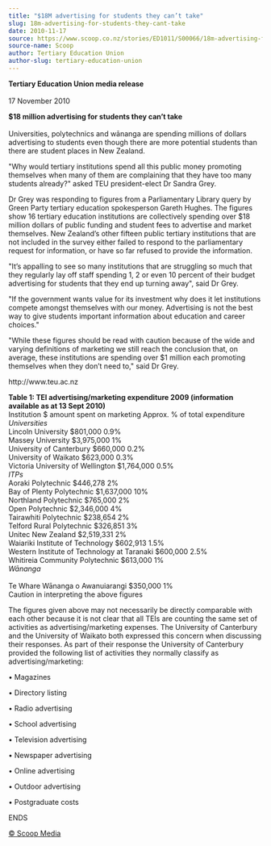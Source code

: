 ```yaml
---
title: "$18M advertising for students they can’t take"
slug: 18m-advertising-for-students-they-cant-take
date: 2010-11-17
source: https://www.scoop.co.nz/stories/ED1011/S00066/18m-advertising-for-students-they-cant-take.htm
source-name: Scoop
author: Tertiary Education Union
author-slug: tertiary-education-union
---
```


<p><strong>Tertiary Education Union media
release</strong><br><strong></strong><br>17 November
2010</p>

<p><strong>$18 million advertising for students they
can’t take</strong><br><strong></strong><br>Universities,
polytechnics and wānanga are spending millions of dollars
advertising to students even though there are more potential
students than there are student places in New
Zealand.</p>

<p>"Why would tertiary institutions spend all this
public money promoting themselves when many of them are
complaining that they have too many students already?" asked
TEU president-elect Dr Sandra Grey.</p>

<p>Dr Grey was responding
to figures from a Parliamentary Library query by Green Party
tertiary education spokesperson Gareth Hughes. The figures
show 16 tertiary education institutions are collectively
spending over $18 million dollars of public funding and
student fees to advertise and market themselves. New
Zealand’s other fifteen public tertiary institutions that
are not included in the survey either failed to respond to
the parliamentary request for information, or have so far
refused to provide the information.</p>

<p>"It’s appalling to
see so many institutions that are struggling so much that
they regularly lay off staff spending 1, 2 or even 10
percent of their budget advertising for students that they
end up turning away", said Dr Grey.</p>

<p>"If the government
wants value for its investment why does it let institutions
compete amongst themselves with our money. Advertising is
not the best way to give students important information
about education and career choices."
</p>

<p>"While these figures
should be read with caution because of the wide and varying
definitions of marketing we still reach the conclusion that,
on average, these institutions are spending over $1 million
each promoting themselves when they don’t need to,"  said
Dr Grey.</p>

<p>http://www.teu.ac.nz</p>

<p><strong>Table 1:
TEI advertising/marketing expenditure 2009 (information
available as at 13 Sept 2010)</strong><br>Institution	$
amount spent on marketing	Approx. % of total
expenditure<br><i>Universities</i><br>Lincoln
University	$801,000	0.9%<br>Massey
University	$3,975,000	1%<br>University of
Canterbury	$660,000	0.2%<br>University of
Waikato	$623,000	0.3%<br>Victoria University of
Wellington	$1,764,000	0.5%<br><i>ITPs </i><br>Aoraki
Polytechnic	$446,278	2%<br>Bay of Plenty
Polytechnic	$1,637,000	10%<br>Northland
Polytechnic	$765,000	2%<br>Open
Polytechnic	$2,346,000	4%<br>Tairawhiti
Polytechnic	$238,654	2%<br>Telford Rural
Polytechnic	$326,851	3%<br>Unitec New
Zealand	$2,519,331	2%<br>Waiariki Institute of
Technology	$602,913	1.5%<br>Western Institute of Technology
at Taranaki	$600,000	2.5%<br>Whitireia Community
Polytechnic	$613,000	1%<br><i>Wānanga</i><i><br> </i><br>Te
Whare Wānanga o Awanuiarangi	$350,000	1%<br>Caution in
interpreting the above figures</p>

<p>The figures given above may
not necessarily be directly comparable with each other
because it is not clear that all TEIs are counting the same
set of activities as advertising/marketing expenses. The
University of Canterbury and the University of Waikato both
expressed this concern when discussing their responses. As
part of their response the University of Canterbury provided
the following list of activities they normally classify as
advertising/marketing:</p>

<p>•	Magazines</p>

<p>•	Directory
listing</p>

<p>•	Radio advertising</p>

<p>•	School
advertising</p>

<p>•	Television advertising</p>

<p>•	Newspaper
advertising</p>

<p>•	Online advertising</p>

<p>•	Outdoor
advertising</p>

<p>•	Postgraduate
costs</p>

<p>ENDS<br>
</p>

<p>
<a href="http://www.scoop.co.nz/about/terms.html" target="_blank"><span>© Scoop Media</span></a>
         </p>